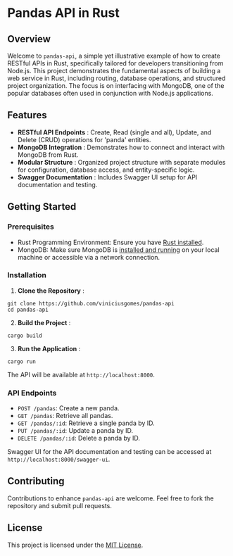 # Pandas API in Rust

## Overview

Welcome to `pandas-api`, a simple yet illustrative example of how to create RESTful APIs in Rust, specifically tailored for developers transitioning from Node.js. This project demonstrates the fundamental aspects of building a web service in Rust, including routing, database operations, and structured project organization. The focus is on interfacing with MongoDB, one of the popular databases often used in conjunction with Node.js applications.

## Features

* **RESTful API Endpoints** : Create, Read (single and all), Update, and Delete (CRUD) operations for 'panda' entities.
* **MongoDB Integration** : Demonstrates how to connect and interact with MongoDB from Rust.
* **Modular Structure** : Organized project structure with separate modules for configuration, database access, and entity-specific logic.
* **Swagger Documentation** : Includes Swagger UI setup for API documentation and testing.

## Getting Started

### Prerequisites

* Rust Programming Environment: Ensure you have [Rust installed]().
* MongoDB: Make sure MongoDB is [installed and running]() on your local machine or accessible via a network connection.

### Installation

1. **Clone the Repository** :

```
git clone https://github.com/viniciusgomes/pandas-api
cd pandas-api

```

2. **Build the Project** :

```
cargo build

```

3. **Run the Application** :

```
cargo run

```

   The API will be available at `http://localhost:8000`.

### API Endpoints

* `POST /pandas`: Create a new panda.
* `GET /pandas`: Retrieve all pandas.
* `GET /pandas/:id`: Retrieve a single panda by ID.
* `PUT /pandas/:id`: Update a panda by ID.
* `DELETE /pandas/:id`: Delete a panda by ID.

Swagger UI for the API documentation and testing can be accessed at `http://localhost:8000/swagger-ui`.

## Contributing

Contributions to enhance `pandas-api` are welcome. Feel free to fork the repository and submit pull requests.

## License

This project is licensed under the [MIT License]().

